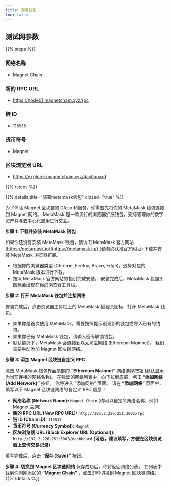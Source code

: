 ```yaml
---
title: 部署钱包
toc: false
---
```

## 测试网参数
{{% steps %}}

### 网络名称

*    Magnet Chain
    
### 新的 RPC URL

*    https://node01.magnetchain.xyz/rpc
    
### 链 ID

*    115515
    
### 货币符号

*    Magnet
    
### 区块浏览器 URL

*    https://explorer.magnetchain.xyz/dashboard
    
{{% /steps %}}

{{% details title="部署metamask钱包" closed="true" %}}


为了体验 Magnet 区块链的 DApp 和服务，你需要先将你的 MetaMask 钱包连接到 Magnet 网络。  MetaMask 是一款流行的浏览器扩展钱包，支持管理你的数字资产并与去中心化应用进行交互。

**步骤 1: 下载并安装 MetaMask 钱包**

如果你还没有安装 MetaMask 钱包，请访问 MetaMask 官方网站 [https://metamask.io/](https://metamask.io/) (请务必认准官方网址) 下载并安装 MetaMask 浏览器扩展。

*   根据你的浏览器类型 (Chrome, Firefox, Brave, Edge)，选择对应的 MetaMask 版本进行下载。
*   按照 MetaMask 官方网站的指引完成安装。  安装完成后，MetaMask 狐狸头图标会出现在你的浏览器工具栏。

**步骤 2:  打开 MetaMask 钱包并连接网络**

安装完成后，点击浏览器工具栏上的 MetaMask 狐狸头图标，打开 MetaMask 钱包。

*   如果你是首次使用 MetaMask，需要按照提示创建新的钱包或导入已有的钱包。
*   如果你已有 MetaMask 钱包，请输入密码解锁钱包。
*   默认情况下，MetaMask 会连接到以太坊主网络 (Ethereum Mainnet)。  我们需要手动添加 Magnet 区块链网络。

**步骤 3:  添加 Magnet 区块链自定义 RPC**

点击 MetaMask 钱包界面顶部的 **“Ethereum Mainnet”** 网络选择按钮 (默认显示为当前连接的网络名称)。
在弹出的网络列表中，向下拉到底部，点击 **“添加网络 (Add Network)”** 按钮。
你将进入 “添加网络” 页面。  请在 **“添加网络”** 页面中，填写以下 Magnet 区块链网络的自定义 RPC 信息：

*   **网络名称 (Network Name):**  `Magnet Chain`  (你可以自定义网络名称，例如 Magnet 主网)
*   **新的 RPC URL (New RPC URL):**  `http://192.2.226.251:3003/rpc` 
*   **链 ID (Chain ID):**  `115515` 
*   **货币符号 (Currency Symbol):**  `Magnet`
*   **区块浏览器 URL (Block Explorer URL (Optional)):**  `http://192.2.226.251:3003/dashboard`  **(可选，建议填写，方便在区块浏览器上查询交易记录)**

填写完成后，点击 **“保存 (Save)”** 按钮。

**步骤 4:  切换到 Magnet 区块链网络**
保存成功后，你将返回网络列表。
在列表中找到你刚刚添加的 **“Magnet Chain”** ，点击即可切换到 Magnet 区块链网络。
{{% /details %}}
